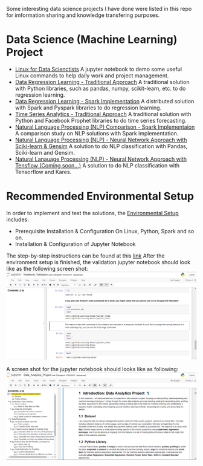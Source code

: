 Some interesting data science projects I have done were listed in this repo for imformation sharing and knowledge transfering purposes.

# Data Science (Machine Learning) Project
* [Linux for Data Scienctists](./Linux_Data_Science) A jupyter notebook to demo some useful Linux commands to help daily work and project management.
* [Data Regression Learning - Traditional Approach](./Tradition_Data_Analytics/) A traditional solution with Python libraries, such as pandas, numpy, scikit-learn, etc. to do regression learning.
* [Data Regression Learning - Spark Implementation](./Tradition_Data_Analysis_Spark) A distributed solution with Spark and Pyspark libraries to do regression learning. 
* [Time Series Analytics - Traditional Approach](./Time_Series_Forecasting) A traditional solution with Python and Facebook Prophet libraries to do time series forecasting.
* [Natural Language Processing (NLP) Comparison - Spark Implementaion](./NLP_Analysis_Spark/) A comparison study on NLP solutions with Spark implementation.
* [Natural Language Processing (NLP) - Neural Network Approach with Sciki-learn & Gensim](./NLP_Analysis_NNC) A solution to do NLP classification with Pandas, Sciki-learn and Gensim. 
* [Natural Lanauage Processing (NLP) - Neural Network Approach with Tensflow (Coming soon...)](./NLP_Analysis_Tensorflow) A solution to do NLP classification with Tensorflow and Kares. 

# Recommended Environmental Setup
In order to implement and test the solutions, the [Environmental Setup](./Environment_Setup.md) includes:
* Prerequisite Installation & Configuration On Linux, Python, Spark and so on.
* Installation & Configuration of Jupyter Notebook

The step-by-step instructions can be found at this [link](./Environment_Setup.md) After the environment setup is finished, the validation jupyter notebook should look like as the following screen shot:<a><img src="./Capture.PNG" alt="Jupyter Notebook"></a>

A screen shot for the jupyter notebook should looks like as following: <a><img src="./Capture1.PNG" alt="Project Notebook"></a>
